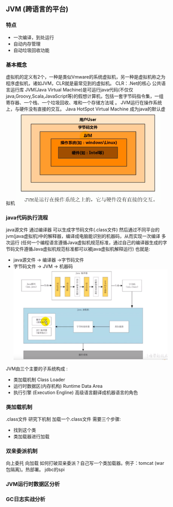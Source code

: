 
## JVM (跨语言的平台)

### 特点 

- 一次编译，到处运行
- 自动内存管理
- 自动垃圾回收功能

### 基本概念

虚拟机的定义有2个，一种是类似Vmware的系统虚拟机，另一种是虚拟机称之为程序虚拟机，诸如JVM，CLR就是最常见到的虚拟机。
CLR：.Net的核心 公共语言运行库 
JVM(Java Virtual Machine)是可运行java代码(不仅仅java,Groovy,Scala,JavaScript等)的假想计算机，包括一套字节码指令集，一组寄存器、一个栈、一个垃圾回收、堆和一个存储方法域 。 JVM运行在操作系统上，与硬件没有直接的交互。
Java HotSpot Virtual Machine 成为java的默认虚拟机
![](/img/java/JVM位置.png)



### java代码执行流程

java源文件 通过编译器 可以生成字节码文件(.class文件) 然后通过不同平台的jvm(java虚拟机)中的解释器，编译成电脑能识别的机器码，从而实现一次编译 多次运行
(任何一个编程语言遵循Java虚拟机规范标准，通过自己的编译器生成的字节码文件遵循Java虚拟机规范标准都可以被java虚拟机解释运行)
也就是:
- java源文件  -> 编译器  ->字节码文件 
- 字节码文件 -> JVM -> 机器码
![](/img/java/classjvm.png)





JVM由三个主要的子系统构成 :
- 类加载机制  Class Loader
- 运行时数据区(内存机构) Runtime Data Area
- 执行引擎 (Execution Engline) 高级语言翻译成机器语言的角色



### 类加载机制

.class文件 研究下机制
加载一个.class文件 需要三个步骤:
- 找到这个类
- 类加载器进行加载




### 双亲委派机制 

向上委托 向加载 
如何打破双亲委派？自己写一个类加载器。例子：tomcat (war包隔离)。热部署。
jdbc的spi


###  JVM运行时数据区分析



### GC日志实战分析